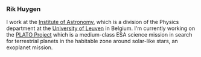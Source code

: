 ### Rik Huygen

I work at the [Institute of Astronomy](https://fys.kuleuven.be/ster/), which is a division of the Physics department at the [University of Leuven](https://www.kuleuven.be/english/) in Belgium. I'm currently working on the [PLATO Project](https://sci.esa.int/web/plato/) which is a medium-class ESA science mission in search for terrestrial planets in the habitable zone around solar-like stars, an exoplanet mission.

<!--
**rhuygen/rhuygen** is a ✨ _special_ ✨ repository because its `README.md` (this file) appears on your GitHub profile.

Here are some ideas to get you started:

- 🔭 I’m currently working on ...
- 🌱 I’m currently learning ...
- 👯 I’m looking to collaborate on ...
- 🤔 I’m looking for help with ...
- 💬 Ask me about ...
- 📫 How to reach me: ...
- 😄 Pronouns: ...
- ⚡ Fun fact: ...
-->
